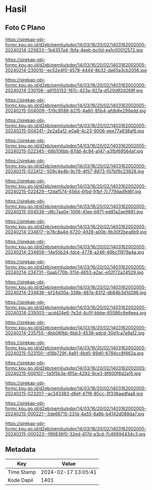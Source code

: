 # Hasil

## Foto C Plano

https://sirekap-obj-formc.kpu.go.id/d2eb/pemilu/pdpr/14/03/16/20/02/1403162002005-20240214-225633--1b4357a4-1bfa-4eeb-bc0d-ea1c00012572.jpg

https://sirekap-obj-formc.kpu.go.id/d2eb/pemilu/pdpr/14/03/16/20/02/1403162002005-20240214-230010--ec52e4f0-4578-4444-8b32-da65a3cb2056.jpg

https://sirekap-obj-formc.kpu.go.id/d2eb/pemilu/pdpr/14/03/16/20/02/1403162002005-20240214-230158--a9155152-167c-423a-927a-d520d92d269f.jpg

https://sirekap-obj-formc.kpu.go.id/d2eb/pemilu/pdpr/14/03/16/20/02/1403162002005-20240215-004009--519c9588-b215-4a60-85b4-afdb8e299add.jpg

https://sirekap-obj-formc.kpu.go.id/d2eb/pemilu/pdpr/14/03/16/20/02/1403162002005-20240215-004241--2e2a5a12-e0a8-4c23-9006-eee77a938af6.jpg

https://sirekap-obj-formc.kpu.go.id/d2eb/pemilu/pdpr/14/03/16/20/02/1403162002005-20240215-022345--68b106bb-87dd-4c94-a147-a3fbf69564af.jpg

https://sirekap-obj-formc.kpu.go.id/d2eb/pemilu/pdpr/14/03/16/20/02/1403162002005-20240215-022412--509c4e4b-9c76-4f57-8873-f07bf9c23828.jpg

https://sirekap-obj-formc.kpu.go.id/d2eb/pemilu/pdpr/14/03/16/20/02/1403162002005-20240215-022429--f2daf574-456d-4fbd-91bf-7c779dad9d6f.jpg

https://sirekap-obj-formc.kpu.go.id/d2eb/pemilu/pdpr/14/03/16/20/02/1403162002005-20240215-004539--d8c7aa0e-1006-41ee-b971-ed81a2ae9681.jpg

https://sirekap-obj-formc.kpu.go.id/d2eb/pemilu/pdpr/14/03/16/20/02/1403162002005-20240214-234617--b78c8a4d-6720-4928-a00b-9b30f2bea6b9.jpg

https://sirekap-obj-formc.kpu.go.id/d2eb/pemilu/pdpr/14/03/16/20/02/1403162002005-20240214-234659--14e55b24-fdce-4778-a246-49bc11979a4a.jpg

https://sirekap-obj-formc.kpu.go.id/d2eb/pemilu/pdpr/14/03/16/20/02/1403162002005-20240214-234731--0aab770b-311d-4653-a2ac-e02f72a24529.jpg

https://sirekap-obj-formc.kpu.go.id/d2eb/pemilu/pdpr/14/03/16/20/02/1403162002005-20240214-234836--bf24d30a-338b-487a-8312-db84b3d1d286.jpg

https://sirekap-obj-formc.kpu.go.id/d2eb/pemilu/pdpr/14/03/16/20/02/1403162002005-20240214-235003--acdd24e6-7e2d-4c0f-bbbe-65586c6e8eea.jpg

https://sirekap-obj-formc.kpu.go.id/d2eb/pemilu/pdpr/14/03/16/20/02/1403162002005-20240214-235755--4bb06fbb-6bb3-4538-adcd-30d1ca7a9a12.jpg

https://sirekap-obj-formc.kpu.go.id/d2eb/pemilu/pdpr/14/03/16/20/02/1403162002005-20240215-023150--d16b729f-4a91-4bd5-89d0-6784cc8f462a.jpg

https://sirekap-obj-formc.kpu.go.id/d2eb/pemilu/pdpr/14/03/16/20/02/1403162002005-20240215-000107--fa5f5b3e-6f5a-4292-9ce3-8f600f8d2a15.jpg

https://sirekap-obj-formc.kpu.go.id/d2eb/pemilu/pdpr/14/03/16/20/02/1403162002005-20240215-023207--ac343383-d6ef-47f8-85cc-3f336aadfaa8.jpg

https://sirekap-obj-formc.kpu.go.id/d2eb/pemilu/pdpr/14/03/16/20/02/1403162002005-20240215-000221--3de66715-231d-4a55-8a8b-b4142d088da7.jpg

https://sirekap-obj-formc.kpu.go.id/d2eb/pemilu/pdpr/14/03/16/20/02/1403162002005-20240215-000323--f89836f0-32ed-417d-a3cd-7c46994434c3.jpg


## Metadata

| Key        | Value               |
| ---------- | ------------------- |
| Time Stamp | 2024-02-17 13:05:41 |
| Kode Dapil | 1401                |



